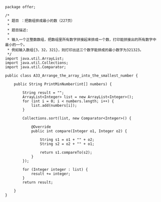 	package offer;
	
	/*
	 * 题目 ：把数组排成最小的数（227页）
	 * 
	 * 题目描述:
	 * 
	 * 输入一个正整数数组，把数组里所有数字拼接起来排成一个数，打印能拼接出的所有数字中最小的一个。
	 * 例如输入数组{3，32，321}，则打印出这三个数字能排成的最小数字为321323。
	 */
	import java.util.ArrayList;
	import java.util.Collections;
	import java.util.Comparator;
	
	public class A33_Arrange_the_array_into_the_smallest_number {
	
		public String PrintMinNumber(int[] numbers) {
	
			String result = "";
			ArrayList<Integer> list = new ArrayList<Integer>();
			for (int i = 0; i < numbers.length; i++) {
				list.add(numbers[i]);
			}
	
			Collections.sort(list, new Comparator<Integer>() {
	
				@Override
				public int compare(Integer o1, Integer o2) {
	
					String s1 = o1 + "" + o2;
					String s2 = o2 + "" + o1;
	
					return s1.compareTo(s2);
				}
			});
	
			for (Integer integer : list) {
				result += integer;
			}
			return result;
	
		}
	}

